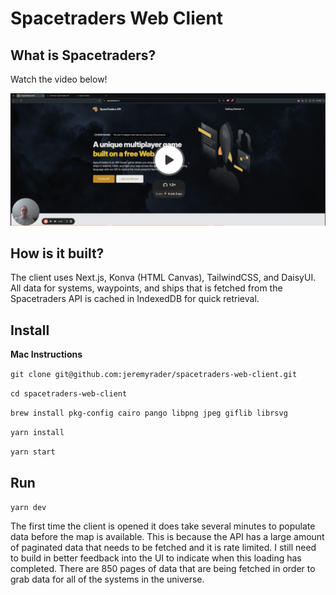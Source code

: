 # Spacetraders Web Client #

## What is Spacetraders? ##

Watch the video below!

[![Watch the video](recording_screenshot.png)](https://www.loom.com/share/f5b22f5249d94d138151f11e9d584cbe?sid=44653714-19b5-4b2f-95d0-357cef6e16f0)

## How is it built? ##

The client uses Next.js, Konva (HTML Canvas), TailwindCSS, and DaisyUI. All data for systems, waypoints, and ships that is fetched from the Spacetraders API is cached in IndexedDB for quick retrieval.


## Install ##

**Mac Instructions**

`git clone git@github.com:jeremyrader/spacetraders-web-client.git`

`cd spacetraders-web-client`

`brew install pkg-config cairo pango libpng jpeg giflib librsvg`

`yarn install`

`yarn start`

## Run ##
`yarn dev`

The first time the client is opened it does take several minutes to populate data before the map is available. This is because the API has a large amount of paginated data that needs to be fetched and it is rate limited. I still need to build in better feedback into the UI to indicate when this loading has completed. There are 850 pages of data that are being fetched in order to grab data for all of the systems in the universe.
